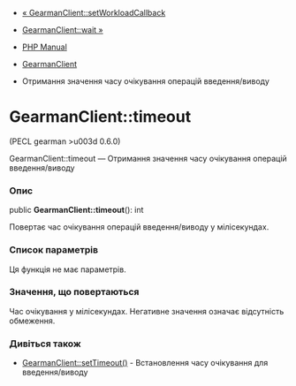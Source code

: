 - [«
GearmanClient::setWorkloadCallback](gearmanclient.setworkloadcallback.md)
- [GearmanClient::wait »](gearmanclient.wait.md)

- [PHP Manual](index.md)
- [GearmanClient](class.gearmanclient.md)
- Отримання значення часу очікування операцій введення/виводу

# GearmanClient::timeout

(PECL gearman \>u003d 0.6.0)

GearmanClient::timeout — Отримання значення часу очікування операцій
введення/виводу

### Опис

public **GearmanClient::timeout**(): int

Повертає час очікування операцій введення/виводу у мілісекундах.

### Список параметрів

Ця функція не має параметрів.

### Значення, що повертаються

Час очікування у мілісекундах. Негативне значення означає
відсутність обмеження.

### Дивіться також

- [GearmanClient::setTimeout()](gearmanclient.settimeout.md) -
Встановлення часу очікування для введення/виводу
